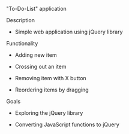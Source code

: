 "To-Do-List" application


Description 

- Simple web application using jQuery library

Functionality 

- Adding new item 

- Crossing out an item 

- Removing item with X button

- Reordering items by dragging 

Goals 

- Exploring the jQuery library 

- Converting JavaScript functions to jQuery